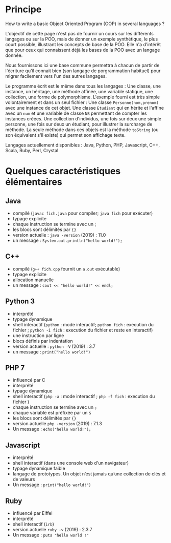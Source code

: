 # Principe

How to write a basic Object Oriented Program (OOP) in several languages ?

L'objectif de cette page n'est pas de fournir un cours sur les différents langages ou sur la POO, mais de donner un exemple synthétique, le plus court possible, illustrant les concepts de base de la POO. Elle n'a d'intérêt que pour ceux qui connaissent déjà les bases de la POO avec un langage donnée.

Nous fournissons ici  une base commune permettra à chacun de partir de l'écriture qu'il connait bien (son langage de porgrammation habituel) pour migrer facilement vers l'un des autres langages.

Le programme écrit est le même dans tous les langages : Une classe, une instance, un héritage, une méthode affinée, une variable statique, une collection, une forme de polymorphisme. L'exemple fourni est très simple volontairement et dans un seul fichier : Une classe `Personne(nom,prenom)` avec une instance de cet objet. Une classe `Etudiant` qui en hérite et l'affine avec un `num` et une variable de classe `NB` permettant de compter les instances créées. Une collection d'individus, une fois sur deux une simple personne, une fois sur deux un étudiant, pour illustrer la surcharge de méthode. La seule méthode dans ces objets est la méthode `toString` (ou son équivalent s'il existe) qui permet son affichage texte.

Langages actuellement disponibles : Java, Python, PHP, Javascript, C++, Scala, Ruby, Perl, Crystal



# Quelques caractéristiques élémentaires

## Java
- compilé (`javac fich.java` pour compiler; `java fich` pour exécuter)
- typage explicite
- chaque instruction se termine avec un ;
- les blocs sont délimités par `{}`
- version actuelle : `java -version` (2019) : 11.0
- un message : `System.out.println("hello world!");`

## C++
- compilé (`g++ fich.cpp` fournit un `a.out` exécutable)
- typage explicite
- allocation manuelle
- un message : `cout << "hello world!" << endl;`

## Python 3
- interprété
- typage dynamique
- shell interactif (`python` : mode interactif; `python fich` : execution du fichier ; `python -i fich` : execution du fichier et reste en interactif)
- une instruction par ligne
- blocs définis par indentation
- version actuelle : `python -V` (2019) : 3.7
- un message : `print("hello world!")`

## PHP 7
- influencé par C
- interprété
- typage dynamique
- shell interactif (`php -a` : mode interactif ; `php -f fich` : execution du fichier )
- chaque instruction se termine avec un `;`
- chaque variable est préfixée par un `$`
- les blocs sont délimités par `{}`
- version actuelle `php -version` (2019) : 7.1.3
- Un message : `echo("hello world!");`

## Javascript
- interprété
- shell interactif (dans une console web d'un navigateur)
- typage dynamique faible
- langage de prototypes. Un objet n’est jamais qu’une collection de clés et de valeurs
- Un message : `print("hello world!")`

## Ruby
- influencé par Eiffel
- interprété
- shell interactif (`irb`)
- version actuelle `ruby -v` (2019) : 2.3.7
- Un message : `puts "hello world !"`
